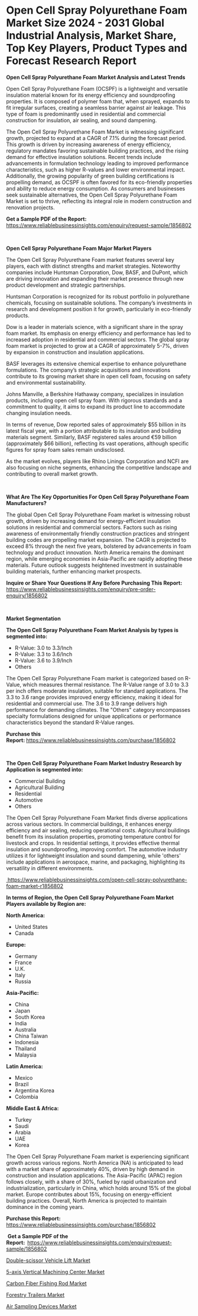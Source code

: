 <p><h1>Open Cell Spray Polyurethane Foam Market Size 2024 - 2031 Global Industrial Analysis, Market Share, Top Key Players, Product Types and Forecast Research Report</h1></p><p><strong>Open Cell Spray Polyurethane Foam Market Analysis and Latest Trends</strong></p>
<p><p>Open Cell Spray Polyurethane Foam (OCSPF) is a lightweight and versatile insulation material known for its energy efficiency and soundproofing properties. It is composed of polymer foam that, when sprayed, expands to fit irregular surfaces, creating a seamless barrier against air leakage. This type of foam is predominantly used in residential and commercial construction for insulation, air sealing, and sound dampening.</p><p>The Open Cell Spray Polyurethane Foam Market is witnessing significant growth, projected to expand at a CAGR of 7.1% during the forecast period. This growth is driven by increasing awareness of energy efficiency, regulatory mandates favoring sustainable building practices, and the rising demand for effective insulation solutions. Recent trends include advancements in formulation technology leading to improved performance characteristics, such as higher R-values and lower environmental impact. Additionally, the growing popularity of green building certifications is propelling demand, as OCSPF is often favored for its eco-friendly properties and ability to reduce energy consumption. As consumers and businesses seek sustainable alternatives, the Open Cell Spray Polyurethane Foam Market is set to thrive, reflecting its integral role in modern construction and renovation projects.</p></p>
<p><strong>Get a Sample PDF of the Report:&nbsp;</strong> <a href="https://www.reliablebusinessinsights.com/enquiry/request-sample/1856802?utm_campaign=62&utm_medium=2&utm_source=Github&utm_content=ia&utm_term=20102024&utm_id=open-cell-spray-polyurethane-foam">https://www.reliablebusinessinsights.com/enquiry/request-sample/1856802</a></p>
<p>&nbsp;</p>
<p><strong>Open Cell Spray Polyurethane Foam Major Market Players</strong></p>
<p><p>The Open Cell Spray Polyurethane Foam market features several key players, each with distinct strengths and market strategies. Noteworthy companies include Huntsman Corporation, Dow, BASF, and DuPont, which are driving innovation and expanding their market presence through new product development and strategic partnerships.</p><p>Huntsman Corporation is recognized for its robust portfolio in polyurethane chemicals, focusing on sustainable solutions. The company’s investments in research and development position it for growth, particularly in eco-friendly products.</p><p>Dow is a leader in materials science, with a significant share in the spray foam market. Its emphasis on energy efficiency and performance has led to increased adoption in residential and commercial sectors. The global spray foam market is projected to grow at a CAGR of approximately 5-7%, driven by expansion in construction and insulation applications.</p><p>BASF leverages its extensive chemical expertise to enhance polyurethane formulations. The company’s strategic acquisitions and innovations contribute to its growing market share in open cell foam, focusing on safety and environmental sustainability.</p><p>Johns Manville, a Berkshire Hathaway company, specializes in insulation products, including open cell spray foam. With rigorous standards and a commitment to quality, it aims to expand its product line to accommodate changing insulation needs.</p><p>In terms of revenue, Dow reported sales of approximately $55 billion in its latest fiscal year, with a portion attributable to its insulation and building materials segment. Similarly, BASF registered sales around €59 billion (approximately $66 billion), reflecting its vast operations, although specific figures for spray foam sales remain undisclosed.</p><p>As the market evolves, players like Rhino Linings Corporation and NCFI are also focusing on niche segments, enhancing the competitive landscape and contributing to overall market growth.</p></p>
<p>&nbsp;</p>
<p><strong>What Are The Key Opportunities For Open Cell Spray Polyurethane Foam Manufacturers?</strong></p>
<p><p>The global Open Cell Spray Polyurethane Foam market is witnessing robust growth, driven by increasing demand for energy-efficient insulation solutions in residential and commercial sectors. Factors such as rising awareness of environmentally friendly construction practices and stringent building codes are propelling market expansion. The CAGR is projected to exceed 8% through the next five years, bolstered by advancements in foam technology and product innovation. North America remains the dominant region, while emerging economies in Asia-Pacific are rapidly adopting these materials. Future outlook suggests heightened investment in sustainable building materials, further enhancing market prospects.</p></p>
<p><strong>Inquire or Share Your Questions If Any Before Purchasing This Report:</strong> <a href="https://www.reliablebusinessinsights.com/enquiry/pre-order-enquiry/1856802?utm_campaign=62&utm_medium=2&utm_source=Github&utm_content=ia&utm_term=20102024&utm_id=open-cell-spray-polyurethane-foam">https://www.reliablebusinessinsights.com/enquiry/pre-order-enquiry/1856802</a></p>
<p>&nbsp;</p>
<p><strong>Market Segmentation</strong></p>
<p><strong>The Open Cell Spray Polyurethane Foam Market Analysis by types is segmented into:</strong></p>
<p><ul><li>R-Value: 3.0 to 3.3/Inch</li><li>R-Value: 3.3 to 3.6/Inch</li><li>R-Value: 3.6 to 3.9/Inch</li><li>Others</li></ul></p>
<p><p>The Open Cell Spray Polyurethane Foam market is categorized based on R-Value, which measures thermal resistance. The R-Value range of 3.0 to 3.3 per inch offers moderate insulation, suitable for standard applications. The 3.3 to 3.6 range provides improved energy efficiency, making it ideal for residential and commercial use. The 3.6 to 3.9 range delivers high performance for demanding climates. The "Others" category encompasses specialty formulations designed for unique applications or performance characteristics beyond the standard R-Value ranges.</p></p>
<p><strong>Purchase this Report:&nbsp;</strong><a href="https://www.reliablebusinessinsights.com/purchase/1856802?utm_campaign=62&utm_medium=2&utm_source=Github&utm_content=ia&utm_term=20102024&utm_id=open-cell-spray-polyurethane-foam">https://www.reliablebusinessinsights.com/purchase/1856802</a></p>
<p>&nbsp;</p>
<p><strong>The Open Cell Spray Polyurethane Foam Market Industry Research by Application is segmented into:</strong></p>
<p><ul><li>Commercial Building</li><li>Agricultural Building</li><li>Residential</li><li>Automotive</li><li>Others</li></ul></p>
<p><p>The Open Cell Spray Polyurethane Foam Market finds diverse applications across various sectors. In commercial buildings, it enhances energy efficiency and air sealing, reducing operational costs. Agricultural buildings benefit from its insulation properties, promoting temperature control for livestock and crops. In residential settings, it provides effective thermal insulation and soundproofing, improving comfort. The automotive industry utilizes it for lightweight insulation and sound dampening, while 'others' include applications in aerospace, marine, and packaging, highlighting its versatility in different environments.</p></p>
<p><a href="https://www.reliablebusinessinsights.com/open-cell-spray-polyurethane-foam-market-r1856802?utm_campaign=62&utm_medium=2&utm_source=Github&utm_content=ia&utm_term=20102024&utm_id=open-cell-spray-polyurethane-foam">&nbsp;https://www.reliablebusinessinsights.com/open-cell-spray-polyurethane-foam-market-r1856802</a></p>
<p><strong>In terms of Region, the Open Cell Spray Polyurethane Foam Market Players available by Region are:</strong></p>
<p>
    <p> <strong> North America: </strong>
        <ul>
            <li>United States</li>
            <li>Canada</li>
        </ul>
        </p> 
    <p> <strong> Europe: </strong>
        <ul>
            <li>Germany</li>
            <li>France</li>
            <li>U.K.</li>
            <li>Italy</li>
            <li>Russia</li>
        </ul>
        </p> 
    <p> <strong> Asia-Pacific: </strong>
        <ul>
            <li>China</li>
            <li>Japan</li>
            <li>South Korea</li>
            <li>India</li>
            <li>Australia</li>
            <li>China Taiwan</li>
            <li>Indonesia</li>
            <li>Thailand</li>
            <li>Malaysia</li>
        </ul>
        </p> 
    <p> <strong> Latin America: </strong>
        <ul>
            <li>Mexico</li>
            <li>Brazil</li>
            <li>Argentina Korea</li>
            <li>Colombia</li>
        </ul>
        </p> 
    <p> <strong> Middle East & Africa: </strong>
        <ul>
            <li>Turkey</li>
            <li>Saudi</li>
            <li>Arabia</li>
            <li>UAE</li>
            <li>Korea</li>
        </ul>
    </p>
    </p>
<p><p>The Open Cell Spray Polyurethane Foam market is experiencing significant growth across various regions. North America (NA) is anticipated to lead with a market share of approximately 40%, driven by high demand in construction and insulation applications. The Asia-Pacific (APAC) region follows closely, with a share of 30%, fueled by rapid urbanization and industrialization, particularly in China, which holds around 15% of the global market. Europe contributes about 15%, focusing on energy-efficient building practices. Overall, North America is projected to maintain dominance in the coming years.</p></p>
<p><strong>Purchase this Report: </strong><a href="https://www.reliablebusinessinsights.com/purchase/1856802?utm_campaign=62&utm_medium=2&utm_source=Github&utm_content=ia&utm_term=20102024&utm_id=open-cell-spray-polyurethane-foam">https://www.reliablebusinessinsights.com/purchase/1856802</a></p>
<p>&nbsp;<strong>Get a Sample PDF of the Report:&nbsp;&nbsp;</strong><a href="https://www.reliablebusinessinsights.com/enquiry/request-sample/1856802?utm_campaign=62&utm_medium=2&utm_source=Github&utm_content=ia&utm_term=20102024&utm_id=open-cell-spray-polyurethane-foam">https://www.reliablebusinessinsights.com/enquiry/request-sample/1856802</a></p>
<p><strong></strong></p>
<p><p><a href="https://github.com/loftinirkaakcsu/Market-Research-Report-List-1/blob/main/double-scissor-vehicle-lift-market.md?utm_campaign=62&utm_medium=2&utm_source=Github&utm_content=ia&utm_term=20102024&utm_id=open-cell-spray-polyurethane-foam">Double-scissor Vehicle Lift Market</a></p><p><a href="https://github.com/stumpefzclearez/Market-Research-Report-List-1/blob/main/5-axis-vertical-machining-center-market.md?utm_campaign=62&utm_medium=2&utm_source=Github&utm_content=ia&utm_term=20102024&utm_id=open-cell-spray-polyurethane-foam">5-axis Vertical Machining Center Market</a></p><p><a href="https://issuu.com/reportprime-2/docs/carbon-fiber-fishing-rod-market-siz_b13f745b2aeff9?utm_campaign=62&utm_medium=2&utm_source=Github&utm_content=ia&utm_term=20102024&utm_id=open-cell-spray-polyurethane-foam">Carbon Fiber Fishing Rod Market</a></p><p><a href="https://issuu.com/reportprime-2/docs/forestry-trailers-market-size-2030._f7823ab841c350?utm_campaign=62&utm_medium=2&utm_source=Github&utm_content=ia&utm_term=20102024&utm_id=open-cell-spray-polyurethane-foam">Forestry Trailers Market</a></p><p><a href="https://www.linkedin.com/pulse/air-sampling-devices-market-global-regional-analysis-focus-dje0e?utm_campaign=62&utm_medium=2&utm_source=Github&utm_content=ia&utm_term=20102024&utm_id=open-cell-spray-polyurethane-foam">Air Sampling Devices Market</a></p></p>